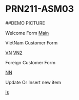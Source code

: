 # PRN211-ASM03

##DEMO PICTURE

Welcome Form
[Main](https://github.com/covarom/PRN211-ASM03/blob/master/PRNCap/welcomeForm.PNG)

VietNam Customer Form

[VN](https://github.com/covarom/PRN211-ASM03/blob/master/PRNCap/VNForm.PNG)
[VN2](https://github.com/covarom/PRN211-ASM03/blob/master/PRNCap/VNForm2.PNG)

Foreign Customer Form

[NN](https://github.com/covarom/PRN211-ASM03/blob/master/PRNCap/NNForm.PNG)

Update Or Insert new item

[is](https://github.com/covarom/PRN211-ASM03/blob/master/PRNCap/UpdateOrInsertForm.PNG)

